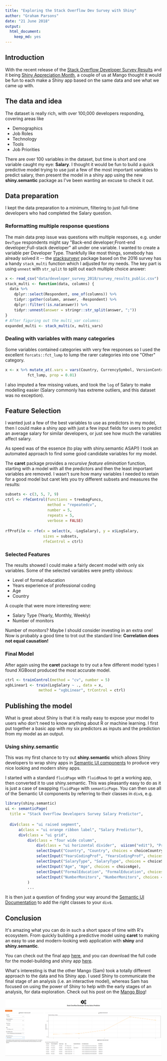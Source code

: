 ```yaml
---
title: "Exploring the Stack Overflow Dev Survey with Shiny"
author: "Graham Parsons"
date: "21 June 2018"
output: 
  html_document: 
    keep_md: yes
---
```


## Introduction

With the recent release of the [Stack Overflow Developer Survey Results](https://insights.stackoverflow.com/survey/2018/) and it being [Shiny Appreciation Month](https://twitter.com/hashtag/ShinyAppreciation), a couple of us at Mango thought it would be fun to each make a Shiny app based on the same data and see what we came up with.

## The data and idea

The dataset is really rich, with over 100,000 developers responding, covering areas like

  * Demographics
  * Job Roles
  * Technology
  * Tools
  * Job Priorities

There are over 100 variables in the dataset, but time is short and one variable caught my eye: **Salary**. I thought it would be fun to build a quick predictive model trying to use just a few of the most important variables to predict salary, then present the model in a shiny app using the new **shiny.semantic** package as I've been wanting an excuse to check it out.


## Data preparation

I kept the data preparation to a minimum, filtering to just full-time developers who had completed the Salary question.


### Reformatting multiple response questions
The main data prep issue was questions with multiple responses, e.g. under `DevType` respondents might say "Back-end developer;Front-end developer;Full-stack developer" all under one variable. I wanted to create a variable per Developer Type. Thankfully like most things, somebody has already solved it -- the [stacksurveyr](https://github.com/dgrtwo/stacksurveyr) package based on the 2016 survey has a handy `stack_multi` function which I adjusted for my needs. The key part is using `unnest` with `str_split` to split out each multiple choice answer: 



```r
x <- read_csv("data/developer_survey_2018/survey_results_public.csv")
stack_multi <- function(data, columns) {
  data %>%
    dplyr::select(Respondent, one_of(columns)) %>%
    tidyr::gather(column, answer, -Respondent) %>%
    dplyr::filter(!is.na(answer)) %>%
    tidyr::unnest(answer = stringr::str_split(answer, ";"))
}
# After figuring out the multi_var columns:
expanded_multi <- stack_multi(x, multi_vars)
```

### Dealing with variables with many categories

Some variables contained categories with very few responses so I used the excellent `forcats::fct_lump` to lump the rarer categories into one "Other" category.


```r
x <- x %>% mutate_at(.vars = vars(Country, CurrencySymbol, VersionControl),
          fct_lump, prop = 0.01)
```

I also imputed a few missing values, and took the `log` of Salary to make modelling easier (Salary commonly has extreme outliers, and this dataset was no exception).


## Feature Selection

I wanted just a few of the best variables to use as predictors in my model, then I could make a shiny app with just a few input fields for users to predict an average salary for similar developers, or just see how much the variables affect salary.

As speed was of the essence (to play with shiny.semantic ASAP!) I took an automated approach to find some good candidate variables for my model.

The **caret** package provides a *recursive feature elimination* function, starting with a model with all the predictors and then the least important variables are removed. I wasn't sure how many variables I needed to retain for a good model but caret lets you try different subsets and measures the results:


```r
subsets <- c(3, 5, 7, 9)
ctrl <- rfeControl(functions = treebagFuncs,
                   method = "repeatedcv",
                   number = 5,
                   repeats = 5,
                   verbose = FALSE)

rfProfile <- rfe(x = select(x, -LogSalary), y = x$LogSalary,
                 sizes = subsets,
                 rfeControl = ctrl)
```


### Selected Features

The results showed I could make a fairly decent model with only six variables. Some of the selected variables were pretty obvious:

  * Level of formal education
  * Years experience of professional coding
  * Age
  * Country
  
A couple that were more interesting were:

  * Salary Type (Yearly, Monthly, Weekly)
  * Number of monitors
  
Number of monitors? Maybe I should consider investing in an extra one! Now is probably a good time to trot out the standard line: **Correlation does not equal causation!**
  
### Final Model

After again using the **caret** package to try out a few different model types I found XGBoost produced the most accurate model.


```r
ctrl <- trainControl(method = "cv", number = 5)
xgbLinear1 <- train(LogSalary ~ ., data = x,
               method = "xgbLinear", trControl = ctrl)
```


## Publishing the model

What is great about Shiny is that it is really easy to expose your model to users who don't need to know anything about R or machine learning. I first put together a basic app with my six predictors as inputs and the prediction from my model as an output.

### Using shiny.semantic

This was my first chance to try out **shiny.semantic** which allows Shiny developers to wrap shiny apps in [Semantic UI components](https://github.com/Semantic-Org/Semantic-UI) to produce very nice looking and modern shiny apps.

I started with a standard `fluidPage` with `fluidRow`s to get a working app, then converted it to use shiny.semantic. This was pleasantly easy to do as it is just a case of swapping `fluidPage` with `semanticPage`. You can then use all of the Semantic UI components by referring to their classes in `div`s, e.g.


```r
library(shiny.semantic)
ui <- semanticPage(
  title = "Stack Overflow Developers Survey Salary Predictor",

  div(class = "ui raised segment",
      a(class = "ui orange ribbon label", "Salary Predictor"),
      div(class = "ui grid",
          div(class = "four wide column",
              div(class = "ui horizontal divider",  uiicon("edit"), "Predict Your Salary!"),
              selectInput("Country", "Country", choices = choiceCountry),
              selectInput("YearsCodingProf", "YearsCodingProf", choices = choiceYearsCodingProf),
              selectInput("SalaryType", "SalaryType", choices = choiceSalaryType),
              selectInput("Age", "Age", choices = choiceAge),
              selectInput("FormalEducation", "FormalEducation", choices = choiceFormalEducation),
              selectInput("NumberMonitors", "NumberMonitors", choices = choiceNumberMonitors)
          )
          ...
```

It is then just a question of finding your way around the [Semantic UI Documentation](https://semantic-ui.com/introduction/getting-started.html) to add the right classes to your `div`s.

## Conclusion

It's amazing what you can do in such a short space of time with R's ecosystem. From quickly building a predictive model using **caret** to making an easy to use and modern-looking web application with **shiny** and **shiny.semantic**.

You can check out the final app [here](https://grahamrp.shinyapps.io/soverflow_salary/), and you can download the full code for the model-building and shiny app [here](https://github.com/MangoTheCat/blog_shiny_appr_sods).

What's interesting is that the other Mango (Sam) took a totally different approach to the data and his Shiny app. I used Shiny to communicate the final stage of an analysis (i.e. an interactive model), whereas Sam has focused on using the power of Shiny to help with the early stages of an analysis, for data exploration. Check out his post on the [Mango Blog](https://www.mango-solutions.com/blog/)!

![App screenshot](app_pic.png)
